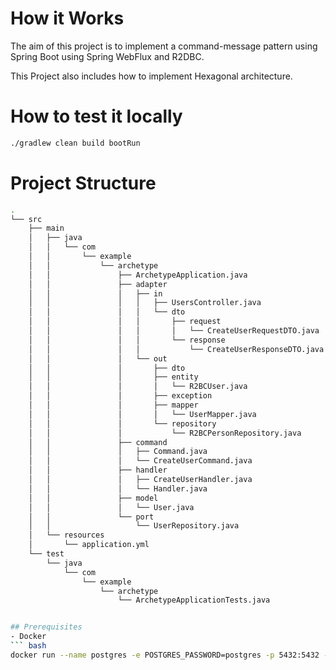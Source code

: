 # How it Works
The aim of this project is to implement a command-message
pattern using Spring Boot using Spring WebFlux and R2DBC.

This Project also includes how to implement Hexagonal architecture.


# How to test it locally

``` bash
./gradlew clean build bootRun
```
# Project Structure
``` bash
.
└── src
    ├── main
    │   ├── java
    │   │   └── com
    │   │       └── example
    │   │           └── archetype
    │   │               ├── ArchetypeApplication.java
    │   │               ├── adapter
    │   │               │   ├── in
    │   │               │   │   ├── UsersController.java
    │   │               │   │   └── dto
    │   │               │   │       ├── request
    │   │               │   │       │   └── CreateUserRequestDTO.java
    │   │               │   │       └── response
    │   │               │   │           └── CreateUserResponseDTO.java
    │   │               │   └── out
    │   │               │       ├── dto
    │   │               │       ├── entity
    │   │               │       │   └── R2BCUser.java
    │   │               │       ├── exception
    │   │               │       ├── mapper
    │   │               │       │   └── UserMapper.java
    │   │               │       └── repository
    │   │               │           └── R2BCPersonRepository.java
    │   │               ├── command
    │   │               │   ├── Command.java
    │   │               │   └── CreateUserCommand.java
    │   │               ├── handler
    │   │               │   ├── CreateUserHandler.java
    │   │               │   └── Handler.java
    │   │               ├── model
    │   │               │   └── User.java
    │   │               └── port
    │   │                   └── UserRepository.java
    │   └── resources
    │       └── application.yml
    └── test
        └── java
            └── com
                └── example
                    └── archetype
                        └── ArchetypeApplicationTests.java

```


``` bash

## Prerequisites
- Docker
``` bash
docker run --name postgres -e POSTGRES_PASSWORD=postgres -p 5432:5432 -d postgres
```

